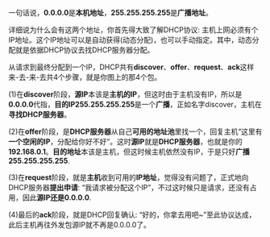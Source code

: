 一句话说，**0.0.0.0**是**本机地址**，**255.255.255.255**是**广播地址**。

详细说为什么会有这两个地址，你首先得大致了解DHCP协议: 主机上网必须有个IP地址。这个IP地址可以是自动获得(动态分配)，也可以手动指定。其中，动态分配就是依据DHCP协议去找DHCP服务器分配。

从请求到最终分配到一个IP，DHCP共有**discover**、**offer**、**request**、**ack**这样来-去-来-去共4个步骤，就是你图上的那4个包。

(1)在**discover**阶段，**源IP**本该是**主机的IP**，但这时由于主机没有IP，所以是**0.0.0.0**代指，**目的IP255.255.255.255**是一个**广播**，正如名字discover，主机在**寻找DHCP服务器**。

(2)在**offer**阶段，是**DHCP服务器**从自己**可用的地址池**里找一个，回复主机“这里有**一个空闲的IP**，分配给你好不好”。这时**源IP**就是**DHCP服务器**，也就是你的**192.168.0.1**。**目的地址**本该是主机，但这时候主机依然没有IP，于是只好**广播255.255.255.255**.

(3)在**request**阶段，就是**主机**收到可用的**IP地址**，觉得没有问题了，正式地向DHCP服务器**提出申请**: “我请求被分配这个IP”，不过这时候只是请求，还没有占用，因此**源IP还是0.0.0.0**.

(4)最后的**ack**阶段，就是DHCP回复确认: “好的，你拿去用吧~”至此协议达成，此后主机再往外发包源IP就不再是0.0.0.0了。